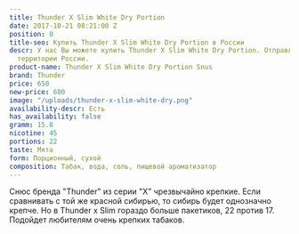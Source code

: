 ```yaml
---
title: Thunder X Slim White Dry Portion
date: 2017-10-21 08:21:00 Z
position: 0
title-seo: Купить Thunder X Slim White Dry Portion в России
descr: У нас Вы можете купить Thunder X Slim White Dry Portion. Отправляем по всей
  территории России.
product-name: Thunder X Slim White Dry Portion Snus
brand: Thunder
price: 650
new-price: 600
image: "/uploads/thunder-x-slim-white-dry.png"
availability-descr: Есть
has_availability: false
gramm: 15.8
nicotine: 45
portions: 22
taste: Мята
form: Порционный, сухой
composition: Табак, вода, соль, пищевой ароматизатор
---
```


Снюс бренда "Thunder" из серии "X" чрезвычайно крепкие.
Если сравнивать с той же красной сибирью, то сибирь будет однозначно крепче. Но в Thunder x Slim гораздо больше пакетиков, 22 против 17.
Подойдет любителям очень крепких табаков.